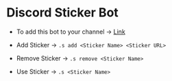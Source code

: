 # Discord Sticker Bot

- To add this bot to your channel -> [Link](https://discord.com/api/oauth2/authorize?client_id=847005826556493836&permissions=2048&scope=bot)

- Add Sticker -> `.s add <Sticker Name> <Sticker URL>`

- Remove Sticker -> `.s remove <Sticker Name>`

- Use Sticker -> `.s <Sticker Name>`

